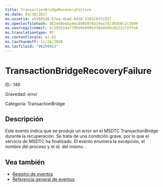 ```yaml
---
title: TransactionBridgeRecoveryFailure
ms.date: 03/30/2017
ms.assetid: a53891d9-67ea-4ead-8d38-3193cb57cd37
ms.openlocfilehash: d62ed0eeba4ec6b6b870a34ea7dc303b0c2c3b09
ms.sourcegitcommit: bc293b14af795e0e999e3304dd40c0222cf2ffe4
ms.translationtype: MT
ms.contentlocale: es-ES
ms.lasthandoff: 11/26/2020
ms.locfileid: "96259413"
---
```

# <a name="transactionbridgerecoveryfailure"></a>TransactionBridgeRecoveryFailure

ID.: 146  
  
 Gravedad: error  
  
 Categoría: TransactionBridge  
  
## <a name="description"></a>Descripción  

 Este evento indica que se produjo un error en el MSDTC TransactionBridge durante la recuperación. Se trata de una condición grave, por lo que el servicio de MSDTC ha finalizado. El evento enumera la excepción, el nombre del proceso y el id. del mismo. .  
  
## <a name="see-also"></a>Vea también

- [Registro de eventos](index.md)
- [Referencia general de eventos](events-general-reference.md)
